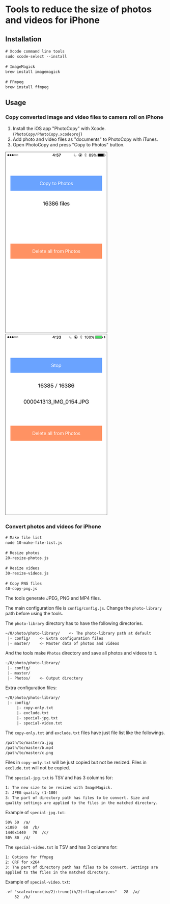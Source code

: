 # Tools to reduce the size of photos and videos for iPhone

## Installation

```
# Xcode command line tools
sudo xcode-select --install

# ImageMagick
brew install imagemagick

# FFmpeg
brew install ffmpeg
```

## Usage

### Copy converted image and video files to camera roll on iPhone

1. Install the iOS app "PhotoCopy" with Xcode. (```PhotoCopy/PhotoCopy.xcodeproj```)
1. Add photo and video files as "documents" to PhotoCopy with iTunes.
1. Open PhotoCopy and press "Copy to Photos" button.

![screenshot 1](images/ss/1.png)
![screenshot 2](images/ss/2.png)

### Convert photos and videos for iPhone

```
# Make file list
node 10-make-file-list.js

# Resize photos
20-resize-photos.js

# Resize videos
30-resize-videos.js

# Copy PNG files
40-copy-png.js
```

The tools generate JPEG, PNG and MP4 files.

The main configuration file is ```config/config.js```. Change the ```photo-library``` path before using the tools.

The ```photo-library``` directory has to have the following directories.

```
~/0/photo/photo-library/    <- The photo-library path at default
 |- config/    <- Extra configuration files
 |- master/    <- Master data of photos and videos
```

And the tools make ```Photos``` directory and save all photos and videos to it.

```
~/0/photo/photo-library/
 |- config/
 |- master/
 |- Photos/    <- Output directory
```

Extra configuration files:

```
~/0/photo/photo-library/
 |- config/
     |- copy-only.txt
     |- exclude.txt
     |- special-jpg.txt
     |- special-video.txt
```

The ```copy-only.txt``` and ```exclude.txt``` files have just file list like the followings.

```
/path/to/master/a.jpg
/path/to/master/b.mp4
/path/to/master/c.png
```

Files in ```copy-only.txt``` will be just copied but not be resized. Files in ```exclude.txt``` will not be copied.

The ```special-jpg.txt``` is TSV and has 3 columns for:

```
1: The new size to be resized with ImageMagick.
2: JPEG quality (1-100)
3: The part of directory path has files to be convert. Size and quality settings are applied to the files in the matched directory.
```

Example of ```special-jpg.txt```:

```
50% 50	/a/
x1080	60	/b/
1440x1440	70	/c/
50%	80	/d/
```

The ```special-video.txt``` is TSV and has 3 columns for:

```
1: Options for ffmpeg
2: CRF for x264
3: The part of directory path has files to be convert. Settings are applied to the files in the matched directory.
```

Example of ```special-video.txt```:

```
-vf "scale=trunc(iw/2):trunc(ih/2):flags=lanczos"	28	/a/
	32	/b/
```
